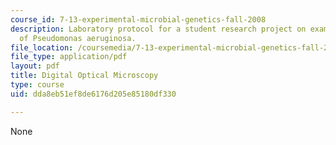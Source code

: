 ```yaml
---
course_id: 7-13-experimental-microbial-genetics-fall-2008
description: Laboratory protocol for a student research project on examining the biology
  of Pseudomonas aeruginosa.
file_location: /coursemedia/7-13-experimental-microbial-genetics-fall-2008/dda8eb51ef8de6176d205e85180df330_MIT7_13f08_lab09_Protocol_DIC.pdf
file_type: application/pdf
layout: pdf
title: Digital Optical Microscopy
type: course
uid: dda8eb51ef8de6176d205e85180df330

---
```

None
